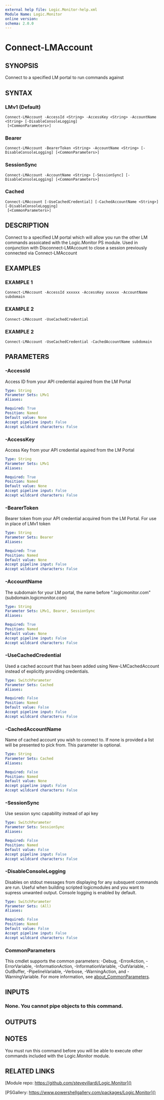 ```yaml
---
external help file: Logic.Monitor-help.xml
Module Name: Logic.Monitor
online version:
schema: 2.0.0
---
```


# Connect-LMAccount

## SYNOPSIS
Connect to a specified LM portal to run commands against

## SYNTAX

### LMv1 (Default)
```
Connect-LMAccount -AccessId <String> -AccessKey <String> -AccountName <String> [-DisableConsoleLogging]
 [<CommonParameters>]
```

### Bearer
```
Connect-LMAccount -BearerToken <String> -AccountName <String> [-DisableConsoleLogging] [<CommonParameters>]
```

### SessionSync
```
Connect-LMAccount -AccountName <String> [-SessionSync] [-DisableConsoleLogging] [<CommonParameters>]
```

### Cached
```
Connect-LMAccount [-UseCachedCredential] [-CachedAccountName <String>] [-DisableConsoleLogging]
 [<CommonParameters>]
```

## DESCRIPTION
Connect to a specified LM portal which will allow you run the other LM commands assoicated with the Logic.Monitor PS module.
Used in conjunction with Disconnect-LMAccount to close a session previously connected via Connect-LMAccount

## EXAMPLES

### EXAMPLE 1
```
Connect-LMAccount -AccessId xxxxxx -AccessKey xxxxxx -AccountName subdomain
```

### EXAMPLE 2
```
Connect-LMAccount -UseCachedCredential
```

### EXAMPLE 2
```
Connect-LMAccount -UseCachedCredential -CachedAccountName subdomain
```

## PARAMETERS

### -AccessId
Access ID from your API credential aquired from the LM Portal

```yaml
Type: String
Parameter Sets: LMv1
Aliases:

Required: True
Position: Named
Default value: None
Accept pipeline input: False
Accept wildcard characters: False
```

### -AccessKey
Access Key from your API credential aquired from the LM Portal

```yaml
Type: String
Parameter Sets: LMv1
Aliases:

Required: True
Position: Named
Default value: None
Accept pipeline input: False
Accept wildcard characters: False
```

### -BearerToken
Bearer token from your API credential acquired from the LM Portal. For use in place of LMv1 token

```yaml
Type: String
Parameter Sets: Bearer
Aliases:

Required: True
Position: Named
Default value: None
Accept pipeline input: False
Accept wildcard characters: False
```

### -AccountName
The subdomain for your LM portal, the name before ".logicmonitor.com" (subdomain.logicmonitor.com)

```yaml
Type: String
Parameter Sets: LMv1, Bearer, SessionSync
Aliases:

Required: True
Position: Named
Default value: None
Accept pipeline input: False
Accept wildcard characters: False
```

### -UseCachedCredential
Used a cached account that has been added using New-LMCachedAccount instead of explicitly providing credentials.

```yaml
Type: SwitchParameter
Parameter Sets: Cached
Aliases:

Required: False
Position: Named
Default value: False
Accept pipeline input: False
Accept wildcard characters: False
```

### -CachedAccountName
Name of cached account you wish to connect to.
If none is provided a list will be presented to pick from.
This parameter is optional.

```yaml
Type: String
Parameter Sets: Cached
Aliases:

Required: False
Position: Named
Default value: None
Accept pipeline input: False
Accept wildcard characters: False
```

### -SessionSync
Use session sync capability instead of api key

```yaml
Type: SwitchParameter
Parameter Sets: SessionSync
Aliases:

Required: False
Position: Named
Default value: False
Accept pipeline input: False
Accept wildcard characters: False
```

### -DisableConsoleLogging
Disables on stdout messages from displaying for any subsquent commands are run.
Useful when building scripted logicmodules and you want to supress unwanted output.
Console logging is enabled by default.

```yaml
Type: SwitchParameter
Parameter Sets: (All)
Aliases:

Required: False
Position: Named
Default value: False
Accept pipeline input: False
Accept wildcard characters: False
```

### CommonParameters
This cmdlet supports the common parameters: -Debug, -ErrorAction, -ErrorVariable, -InformationAction, -InformationVariable, -OutVariable, -OutBuffer, -PipelineVariable, -Verbose, -WarningAction, and -WarningVariable. For more information, see [about_CommonParameters](http://go.microsoft.com/fwlink/?LinkID=113216).

## INPUTS

### None. You cannot pipe objects to this command.
## OUTPUTS

## NOTES
You must run this command before you will be able to execute other commands included with the Logic.Monitor module.

## RELATED LINKS

[Module repo: https://github.com/stevevillardi/Logic.Monitor]()

[PSGallery: https://www.powershellgallery.com/packages/Logic.Monitor]()

